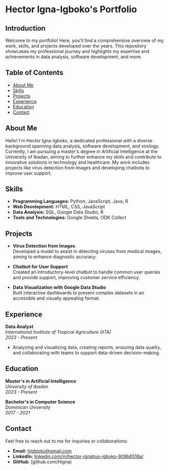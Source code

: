 # Hector Igna-Igboko's Portfolio

## Introduction
Welcome to my portfolio! Here, you'll find a comprehensive overview of my work, skills, and projects developed over the years. This repository showcases my professional journey and highlights my expertise and achievements in data analysis, software development, and more.

## Table of Contents
- [About Me](#about-me)
- [Skills](#skills)
- [Projects](#projects)
- [Experience](#experience)
- [Education](#education)
- [Contact](#contact)

## About Me
Hello! I'm Hector Igna-Igboko, a dedicated professional with a diverse background spanning data analysis, software development, and virology. Currently, I am pursuing a master's degree in Artificial Intelligence at the University of Ibadan, aiming to further enhance my skills and contribute to innovative solutions in technology and healthcare. My work includes projects like virus detection from images and developing chatbots to improve user support.

## Skills
- **Programming Languages:** Python, JavaScript, Java, R
- **Web Development:** HTML, CSS, JavaScript
- **Data Analysis:** SQL, Google Data Studio, R
- **Tools and Technologies:** Google Sheets, ODK Collect

## Projects
- **Virus Detection from Images**  
  Developed a model to assist in detecting viruses from medical images, aiming to enhance diagnostic accuracy.

- **Chatbot for User Support**  
  Created an introductory-level chatbot to handle common user queries and provide support, improving customer service efficiency.

- **Data Visualization with Google Data Studio**  
  Built interactive dashboards to present complex datasets in an accessible and visually appealing format.

## Experience
**Data Analyst**  
*International Institute of Tropical Agriculture (IITA)*  
*2023 - Present*  
- Analyzing and visualizing data, creating reports, ensuring data quality, and collaborating with teams to support data-driven decision-making.

## Education
**Master's in Artificial Intelligence**  
*University of Ibadan*  
*2023 - Present*

**Bachelor's in Computer Science**  
*Dominican University*  
*2017 - 2021*

## Contact
Feel free to reach out to me for inquiries or collaborations:

- **Email:** [higbioko@gmail.com](mailto:higboko@gmail.com)
- **LinkedIn:** [linkedin.com/in/hector-ignatius-igboko-909b6518a/](https://www.linkedin.com/in/hector-ignatius-igboko-909b6518a/)
- **GitHub:** [github.com/Higna)
